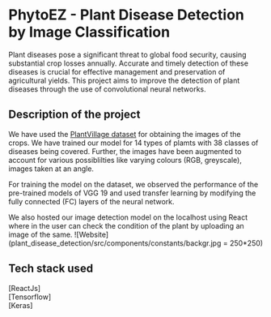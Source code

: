 # PhytoEZ - Plant Disease Detection by Image Classification

Plant diseases pose a significant threat to global food security, causing substantial crop losses annually. Accurate and timely detection of these diseases is crucial for effective management and preservation of agricultural yields. This project aims to improve the detection of plant diseases through the use of convolutional neural networks.

## Description of the project

We have used the [PlantVillage dataset]( https://www.kaggle.com/datasets/emmarex/plantdisease) for obtaining the images of the crops. We have trained our model for 14 types of plamts with 38 classes of diseases being covered. Further, the images have been augmented to account for various possiblilties like varying colours (RGB, greyscale), images taken at an angle.

For training the model on the dataset, we observed the performance of the pre-trained models of VGG 19 and used transfer learning by modifying the fully connected (FC) layers of the neural network.

We also hosted our image detection model on the localhost using React where in the user can check the condition of the plant by uploading an image of the same.
![Website](plant_disease_detection/src/components/constants/backgr.jpg = 250*250)

## Tech stack used

[ReactJs] <br />
[Tensorflow] <br />
[Keras] <br />

